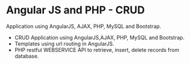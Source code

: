# Angular JS and PHP - CRUD

Application using AngularJS, AJAX, PHP, MySQL and Bootstrap.

- CRUD Application using AngularJS,AJAX, PHP, MySQL and Bootstrap.
- Templates using url routing in AngularJS.
- PHP restful WEBSERVICE API to retrieve, insert, delete records from database.
